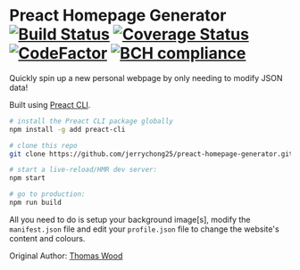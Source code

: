 # Preact Homepage Generator [![Build Status](https://travis-ci.org/tomasswood/preact-homepage-generator.svg?branch=master)](https://travis-ci.org/tomasswood/preact-homepage-generator) [![Coverage Status](https://coveralls.io/repos/github/tomasswood/preact-homepage-generator/badge.svg?branch=master)](https://coveralls.io/github/tomasswood/preact-homepage-generator?branch=master) [![CodeFactor](https://www.codefactor.io/repository/github/tomasswood/preact-homepage-generator/badge)](https://www.codefactor.io/repository/github/tomasswood/preact-homepage-generator) [![BCH compliance](https://bettercodehub.com/edge/badge/tomasswood/preact-homepage-generator?branch=master)](https://bettercodehub.com/)
Quickly spin up a new personal webpage by only needing to modify JSON data!

Built using [Preact CLI](https://github.com/developit/preact-cli).

```sh
# install the Preact CLI package globally
npm install -g add preact-cli

# clone this repo
git clone https://github.com/jerrychong25/preact-homepage-generator.git

# start a live-reload/HMR dev server:
npm start

# go to production:
npm run build
```

All you need to do is setup your background image[s], modify the `manifest.json` file and edit your `profile.json` file to change the website's content and colours.

Original Author: [Thomas Wood](https://thomaswood.me/)